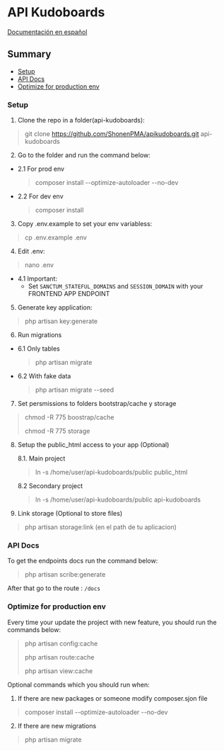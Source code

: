 # API Kudoboards
[Documentación en español](./README-es.md)
## Summary

  * [Setup](#setup)
  * [API Docs](#api-docs)
  * [Optimize for production env](#optimize-for-production-env)
  
### Setup

1. Clone the repo in a folder(api-kudoboards):

> git clone https://github.com/ShonenPMA/apikudoboards.git  api-kudoboards

2. Go to the folder and run the command below:

 - 2.1 For prod env
    > composer install --optimize-autoloader --no-dev
 - 2.2 For dev env
    > composer install

3. Copy  .env.example to set your env variabless:

> cp .env.example .env

4. Edit .env:

> nano .env

 - 4.1 Important:
   - Set `SANCTUM_STATEFUL_DOMAINS` and `SESSION_DOMAIN` with your FRONTEND APP ENDPOINT

5. Generate key application:

> php artisan key:generate

6. Run migrations

 - 6.1 Only tables 
    > php artisan migrate
 - 6.2 With fake data
    > php artisan migrate --seed

7. Set persmissions to folders bootstrap/cache y storage

> chmod -R 775 boostrap/cache
>
> chmod -R 775 storage

8. Setup the public_html access to your app (Optional)

    8.1. Main project
    > ln -s /home/user/api-kudoboards/public public_html 

    8.2 Secondary project

    > ln -s /home/user/api-kudoboards/public api-kudoboards 

9. Link storage (Optional to store files)

>php artisan storage:link (en el path de tu aplicacion)

### API Docs

To get the endpoints docs run the command below:
> php artisan scribe:generate

After that go to the route : `/docs`

### Optimize for production env

Every time your update the project with new feature, you should run the commands below:

> php artisan config:cache
>
> php artisan route:cache
>
> php artisan view:cache


Optional commands which you should run when:
1. If there are new packages or someone modify composer.sjon file

> composer install --optimize-autoloader --no-dev

2. If there are new migrations

> php artisan migrate